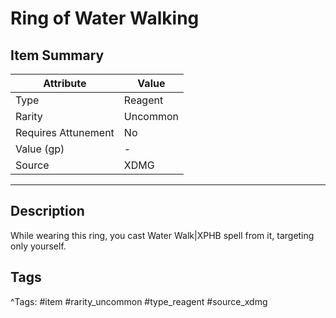 # Ring of Water Walking

## Item Summary

| Attribute            | Value                        |
|----------------------|------------------------------|
| Type                 | Reagent |
| Rarity               | Uncommon             |
| Requires Attunement  | No                |
| Value (gp)           | -    |
| Source               | XDMG |

---

## Description

While wearing this ring, you cast Water Walk|XPHB spell from it, targeting only yourself.

## Tags

^Tags: #item #rarity_uncommon #type_reagent #source_xdmg